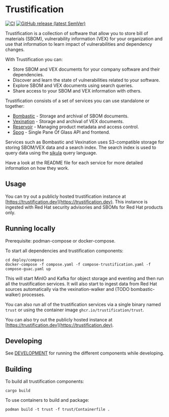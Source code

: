 # Trustification

[![CI](https://github.com/trustification/trustification/workflows/CI/badge.svg)](https://github.com/trustification/trustification/actions?query=workflow%3A%22CI%22)
[![GitHub release (latest SemVer)](https://img.shields.io/github/v/tag/trustification/trustification?sort=semver)](https://github.com/trustification/trustification/releases)


Trustification is a collection of software that allow you to store bill of materials (SBOM), vulnerability information (VEX) for your organization and use that information to learn impact of vulnerabilities and dependency changes.

With Trustification you can:

* Store SBOM and VEX documents for your company software and their dependencies.
* Discover and learn the state of vulnerabilities related to your software.
* Explore SBOM and VEX documents using search queries.
* Share access to your SBOM and VEX information with others.

Trustification consists of a set of services you can use standalone or together:

* [Bombastic](bombastic/README.md) - Storage and archival of SBOM documents.
* [Vexination](vexination/README.md) - Storage and archival of VEX documents.
* [Reservoir](reservoir/README.md) - Managing product metadata and access control.
* [Spog](spog/README.md) - Single Pane Of Glass API and frontend.

Services such as Bombastic and Vexination uses S3-compatible storage for storing SBOM/VEX data and a search index. The search index is used to query data using the [sikula](https://github.com/ctron/sikula) query language.

Have a look at the README file for each service for more detailed information on how they work.

## Usage

You can try out a publicly hosted trustification instance at [https://trustification.dev](https://trustification.dev). This instance is ingested with Red Hat security advisories and SBOMs for Red Hat products only.

## Running locally

Prerequisite: podman-compose or docker-compose.

To start all dependencies and trustification components:

``` shell
cd deploy/compose
docker-compose -f compose.yaml -f compose-trustification.yaml -f compose-guac.yaml up
```

This will start MinIO and Kafka for object storage and eventing and then run all the trustification services. It will also start to ingest data from Red Hat sources automatically via the vexination-walker and (TODO bombastic-walker) processes.

You can also run all of the trustification services via a single binary named `trust` or using the container image `ghcr.io/trustification/trust`. 

You can also try out the publicly hosted instance at [https://trustification.dev](https://trustification.dev).

## Developing

See [DEVELOPMENT](DEVELOPMENT.md) for running the different components while developing.

## Building

To build all trustification components:

``` shell
cargo build
```

To use containers to build and package:

``` shell
podman build -t trust -f trust/Containerfile .
```
